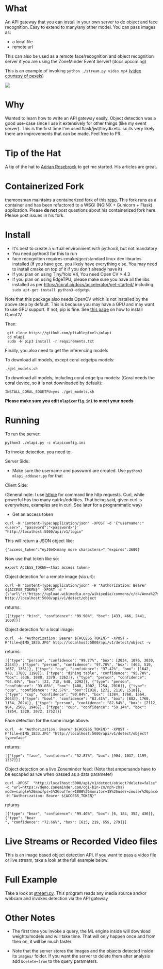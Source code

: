 What
=====
An API gateway that you can install in your own server to do object and face recognition.
Easy to extend to many/any other model. You can pass images as:
- a local file
- remote url

This can also be used as a remote face/recognition and object recognition server if you are using the ZoneMinder Event Server! (docs upcoming)

This is an example of invoking `python ./stream.py video.mp4` ([video courtesy of pexels](https://www.pexels.com/video/people-walking-by-on-a-sidewalk-854100/))

<img src="https://media.giphy.com/media/YQ4f1xXHMaDLF7AZMe/giphy.gif"/>


Why
=====
Wanted to learn how to write an API gateway easily. Object detection was a good use-case since I use it extensively for other things (like my event server). This is the first time I've used flask/jwt/tinydb etc. so its very likely there are improvements that can be made. Feel free to PR.

Tip of the Hat
===============
A tip of the hat to [Adrian Rosebrock](https://www.pyimagesearch.com/about/) to get me started. His articles are great.

Containerized Fork
==================
themoosman maintains a containerized fork of this [repo](https://github.com/themoosman/mlapi).  This fork runs as a container and has been refactored to a WSGI (NGINX + Gunicorn + Flask) application. Please **do not** post questions about his containerized fork here. Please post issues in his fork.

Install
=======
- It's best to create a virtual environment with python3, but not mandatory 
- You need python3 for this to run
- face recognition requires cmake/gcc/standard linux dev libraries installed (if you have gcc, you likely have everything else. You may need to install cmake on top of it if you don't already have it)
- If you plan on using Tiny/Yolo V4, You need Open CV > 4.3
- If you plan on using EdgeTPU, please make sure you have all the libs
  installed as per https://coral.ai/docs/accelerator/get-started/ including `sudo apt-get install python3-edgetpu`

Note that this package also needs OpenCV which is not installed by the above step by default. This is because you may have a GPU and may want to use GPU support. If not, pip is fine. See [this page](https://zmeventnotification.readthedocs.io/en/latest/guides/hooks.html#opencv-install) on how to install OpenCV

Then:
```
 git clone https://github.com/pliablepixels/mlapi
 cd mlapi
 sudo -H pip3 install -r requirements.txt
 ```

Finally, you also need to get the inferencing models

To download all models, except coral edgetpu models:
```
./get_models.sh
```

To download all models, including coral edge tpu models:
(Coral needs the coral device, so it is not downloaded by default):
```
INSTALL_CORAL_EDGETPU=yes ./get_models.sh
```

**Please make sure you edit `mlapiconfig.ini` to meet your needs**


Running
========
To run the server:
```
python3 ./mlapi.py -c mlapiconfig.ini
```

To invoke detection, you need to:

Server Side:
- Make sure the username and password are created. Use `python3 mlapi_adduser.py` for that

Client Side:

(General note: I use [httpie](https://httpie.org) for command line http requests. Curl, while powerful has too many quirks/oddities. That being said, given curl is everywhere, examples are in curl. See later for a programmatic way)

- Get an access token
```
curl -H "Content-Type:application/json" -XPOST -d '{"username":"<user>", "password":"<password>"}' "http://localhost:5000/api/v1/login"
```
This will return a JSON object like:
```
{"access_token":"eyJ0eX<many more characters>","expires":3600}
```

Now use that token like so:

```
export ACCESS_TOKEN=<that access token>
```

Object detection for a remote image (via url):

```
curl -H "Content-Type:application/json" -H "Authorization: Bearer ${ACCESS_TOKEN}" -XPOST -d "{\"url\":\"https://upload.wikimedia.org/wikipedia/commons/c/c4/Anna%27s_hummingbird.jpg\"}" http://localhost:5000/api/v1/detect/object
```
returns:

```
[{"type": "bird", "confidence": "99.98%", "box": [433, 466, 2441, 1660]}]
```

Object detection for a local image:
```
curl  -H "Authorization: Bearer ${ACCESS_TOKEN}" -XPOST -F"file=@IMG_1833.JPG" http://localhost:5000/api/v1/detect/object -v
```

returns:
```
[{"type": "person", "confidence": "99.77%", "box": [2034, 1076, 3030, 2344]}, {"type": "person", "confidence": "97.70%", "box": [463, 519, 1657, 1351]}, {"type": "cup", "confidence": "97.42%", "box": [1642, 978, 1780, 1198]}, {"type": "dining table", "confidence": "95.78%", "box": [636, 1088, 2370, 2262]}, {"type": "person", "confidence": "94.44%", "box": [22, 718, 640, 2292]}, {"type": "person", "confidence": "93.08%", "box": [408, 1002, 1254, 2016]}, {"type": "cup", "confidence": "92.57%", "box":[1918, 1272, 2110, 1518]}, {"type": "cup", "confidence": "90.04%", "box": [1384, 1768, 1564, 2044]}, {"type": "bowl", "confidence": "83.41%", "box": [882, 1760, 1134, 2024]}, {"type": "person", "confidence": "82.64%", "box": [2112, 984, 2508, 1946]}, {"type": "cup", "confidence": "50.14%", "box": [1854, 1520, 2072, 1752]}]
```

Face detection for the same image above:

```
curl  -H "Authorization: Bearer ${ACCESS_TOKEN}" -XPOST -F"file=@IMG_1833.JPG" "http://localhost:5000/api/v1/detect/object?type=face"
```

returns:

```
[{"type": "face", "confidence": "52.87%", "box": [904, 1037, 1199, 1337]}]
```

Object detection on a live Zoneminder feed:
(Note that ampersands have to be escaped as `%26` when passed as a data parameter)

```
curl -XPOST  "http://localhost:5000/api/v1/detect/object?delete=false" -d "url=https://demo.zoneminder.com/cgi-bin-zm/nph-zms?mode=single%26maxfps=5%26buffer=1000%26monitor=18%26user=zmuser%26pass=zmpass"
-H "Authorization: Bearer ${ACCESS_TOKEN}"
```

returns

```
[{"type": "bear", "confidence": "99.40%", "box": [6, 184, 352, 436]}, {"type": "bear
", "confidence": "72.66%", "box": [615, 219, 659, 279]}]
```


Live Streams or Recorded Video files
======================================
This is an image based object detection API. If you want to pass a video file or live stream,
take a look at the full example below.


Full Example
=============
Take a look at [stream.py](https://github.com/pliablepixels/mlapi/blob/master/examples/stream.py). This program reads any media source and/or webcam and invokes detection via the API gateway


Other Notes
============

- The first time you invoke a query, the ML engine inside will download weights/models and will take time. That will only happen once and from then on, it will be much faster

- Note that the server stores the images and the objects detected inside its `images/` folder. If you want the server to delete them after analysis add `&delete=true` to the query parameters.

